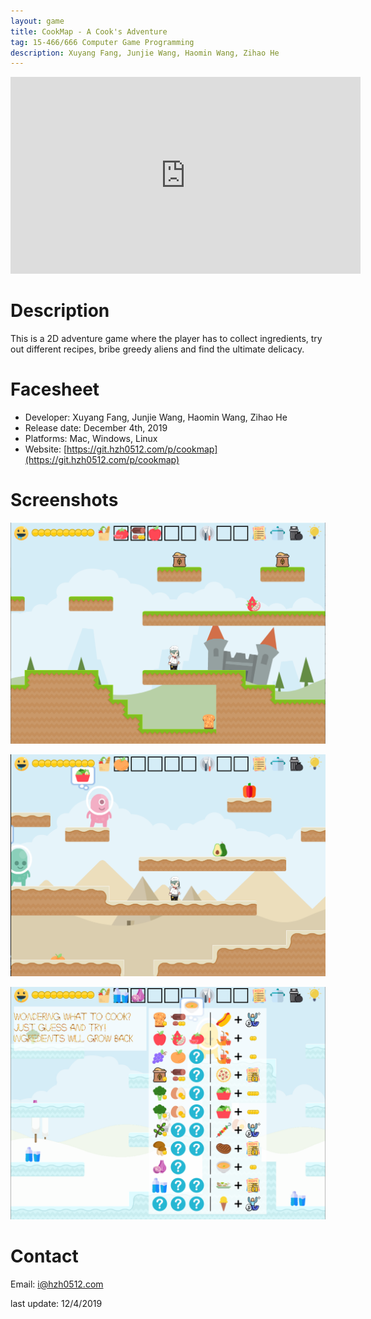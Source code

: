 ```yaml
---
layout: game
title: CookMap - A Cook's Adventure
tag: 15-466/666 Computer Game Programming
description: Xuyang Fang, Junjie Wang, Haomin Wang, Zihao He
---
```


<p align="center"><iframe width="560" height="315" src="https://www.youtube.com/embed/5hdXsl1ZsW8" frameborder="0" allow="accelerometer; autoplay; encrypted-media; gyroscope; picture-in-picture" allowfullscreen></iframe></p>

# Description

This is a 2D adventure game where the player has to collect ingredients, try out different recipes, bribe greedy aliens and find the ultimate delicacy.

# Facesheet

* Developer: Xuyang Fang, Junjie Wang, Haomin Wang, Zihao He
* Release date: December 4th, 2019
* Platforms: Mac, Windows, Linux
* Website: [https://git.hzh0512.com/p/cookmap](https://git.hzh0512.com/p/cookmap)

# Screenshots

![cover picture](../assets/images/cookmap_cover1.png)

![cover picture](../assets/images/cookmap_cover2.png)

![cover picture](../assets/images/cookmap_cover3.png)

# Contact

Email: <a href = "mailto:i@hzh0512.com?subject=Feedback about CookMap">i@hzh0512.com</a>

last update: 12/4/2019